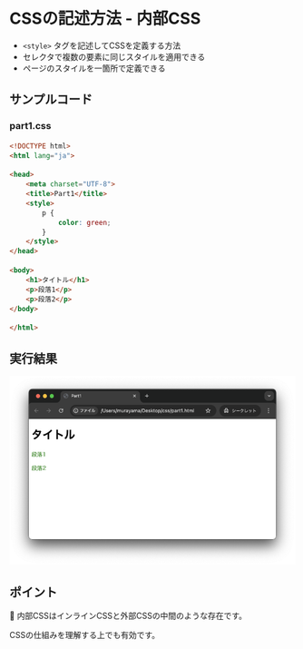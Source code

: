 # CSSの記述方法 - 内部CSS

+ `<style>` タグを記述してCSSを定義する方法
+ セレクタで複数の要素に同じスタイルを適用できる
+ ページのスタイルを一箇所で定義できる

## サンプルコード

### part1.css

```html
<!DOCTYPE html>
<html lang="ja">

<head>
    <meta charset="UTF-8">
    <title>Part1</title>
    <style>
        p {
            color: green;
        }
    </style>
</head>

<body>
    <h1>タイトル</h1>
    <p>段落1</p>
    <p>段落2</p>
</body>

</html>
```

## 実行結果

![](https://raw.githubusercontent.com/murayama333/md2slide/refs/heads/main/md/css/part1/img/05.png)

## ポイント

💬 内部CSSはインラインCSSと外部CSSの中間のような存在です。

CSSの仕組みを理解する上でも有効です。
